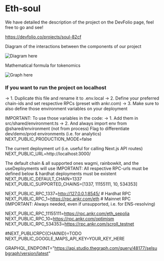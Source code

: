 # Eth-soul

We have detailed the description of the project on the DevFolio page, feel free to go and see!

https://devfolio.co/projects/soul-82cf


Diagram of the interactions between the components of our project

![Diagram here](https://github.com/julio4/prague/blob/main/assets/schema_eth_prague_datagraph.png?raw=true)

Mathematical formula for tokenomics

![Graph here](https://github.com/julio4/prague/blob/main/assets/tokenomics_formula.png?raw=true)

### If you want to run the project on localhost

→ 1. Duplicate this file and rename it to .env.local
→ 2. Define your preferred chain-ids and set respective RPCs (preset with ankr.com)
→ 3. Make sure to also define those environment variables on your deployment

IMPORTANT: To use those variables in the code:
→ 1. Add them in src/shared/environment.ts
→ 2. And always import env from @shared/environment (not from process)
Flag to differentiate dev/demo/prod environments (i.e. for analytics)
NEXT_PUBLIC_PRODUCTION_MODE=false

The current deployment url (i.e. useful for calling Next.js API routes)
NEXT_PUBLIC_URL=http://localhost:3000/

The default chain & all supported ones wagmi, rainbowkit, and the useDeployments will use
IMPORTANT: All respective RPC-urls must be defined below & hardhat deployments must be existent
NEXT_PUBLIC_DEFAULT_CHAIN=1337
NEXT_PUBLIC_SUPPORTED_CHAINS=[1337, 11155111, 10, 534353]

NEXT_PUBLIC_RPC_1337=http://127.0.0.1:8545/          # Hardhat RPC
NEXT_PUBLIC_RPC_1=https://rpc.ankr.com/eth          # Mainnet RPC (IMPORTANT: Always needed, even if unsupported, i.e. for ENS-resolving)

NEXT_PUBLIC_RPC_11155111=https://rpc.ankr.com/eth_sepolia
NEXT_PUBLIC_RPC_10=https://rpc.ankr.com/optimism
NEXT_PUBLIC_RPC_534353=https://rpc.ankr.com/scroll_testnet

#NEXT_PUBLICRPC{CHAINID}=TODO
NEXT_PUBLIC_GOOGLE_MAPS_API_KEY=YOUR_KEY_HERE

GRAPHQL_ENDPOINT="https://api.studio.thegraph.com/query/48177/selsubgraph/version/latest"

